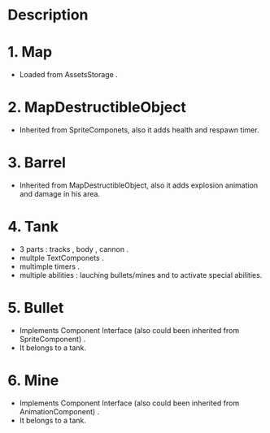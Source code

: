# Description

# 1. Map
- Loaded from AssetsStorage . 

# 2. MapDestructibleObject
- Inherited from SpriteComponets, also it adds health and respawn timer.

# 3. Barrel
- Inherited from MapDestructibleObject, also it adds explosion animation and damage in his area.

# 4. Tank
- 3 parts : tracks , body , cannon .
- multple TextComponets .
- multimple timers .
- multiple abilities : lauching bullets/mines and to activate special abilities.  

# 5. Bullet 
- Implements Component Interface (also could been inherited from SpriteComponent) . 
- It belongs to a tank.

# 6. Mine
- Implements Component Interface (also could been inherited from AnimationComponent) . 
- It belongs to a tank.
